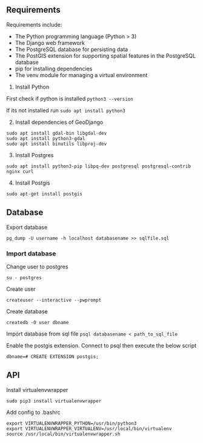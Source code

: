 ## Requirements

Requirements include:
* The Python programming language (Python > 3) 
* The Django web framework
* The PostgreSQL database for persisting data
* The PostGIS extension for supporting spatial features in the PostgreSQL database
* pip for installing dependencies
* The venv module for managing a virtual environment

1. Install Python

First check if python is installed
`python3 --version`

If its not installed run
`sudo apt install python3`

2. Install dependencies of GeoDjango

```
sudo apt install gdal-bin libgdal-dev
sudo apt install python3-gdal
sudo apt install binutils libproj-dev
```

3. Install Postgres

```
sudo apt install python3-pip libpq-dev postgresql postgresql-contrib nginx curl
```

4. Install Postgis

```shell
sudo apt-get install postgis
```



## Database

Export database

`pg_dump -U username -h localhost databasename >> sqlfile.sql
`

### Import database

Change user to postgres

`
su - postgres
`

Create user

`createuser --interactive --pwprompt`

Create database

`createdb -O user dbname`

Import database from sql file
`
psql databasename < path_to_sql_file
`

Enable the postgis extension. Connect to psql then execute the below script

```shell
dbname=# CREATE EXTENSION postgis;
```


## API

Install virtualenvwrapper

```shell
sudo pip3 install virtualenvwrapper
```

Add config to .bashrc

```shell
export VIRTUALENVWRAPPER_PYTHON=/usr/bin/python3
export VIRTUALENVWRAPPER_VIRTUALENV=/usr/local/bin/virtualenv
source /usr/local/bin/virtualenvwrapper.sh
```


